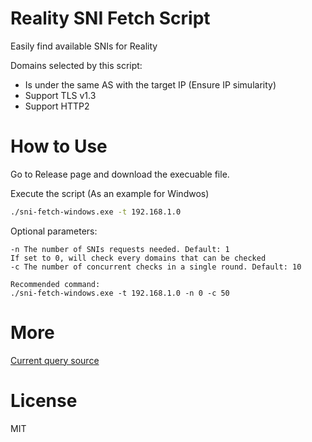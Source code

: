 # Reality SNI Fetch Script

Easily find available SNIs for Reality

Domains selected by this script:
- Is under the same AS with the target IP (Ensure IP simularity)
- Support TLS v1.3
- Support HTTP2

# How to Use

Go to Release page and download the execuable file.

Execute the script (As an example for Windwos)

```bash
./sni-fetch-windows.exe -t 192.168.1.0
```

Optional parameters:
```
-n The number of SNIs requests needed. Default: 1
If set to 0, will check every domains that can be checked
-c The number of concurrent checks in a single round. Default: 10

Recommended command:
./sni-fetch-windows.exe -t 192.168.1.0 -n 0 -c 50
```


# More

[Current query source](https://bgp.he.net)

# License

MIT

